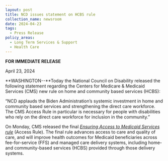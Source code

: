 ```yaml
---
layout: post
title: NCD issues statement on HCBS rule
collection_name: newsroom
date: 2024-04-23
tags:
  - Press Release
policy_areas:
  - Long Term Services & Support
  - Health Care
---
```


**F﻿OR IMMEDIATE RELEASE**

April 23, 2024

**W﻿ASHINGTON--**Today the National Council on Disability released the following statement regarding the Centers for Medicare & Medicaid Services (CMS) new rule on home and community based services (HCBS):

“NCD applauds the Biden Administration’s systemic investment in home and community based services and strengthening the direct care workforce. The CMS Access Rule in particular is necessary for people with disabilities who rely on the direct care workforce for inclusion in the community.”

O﻿n Monday, CMS released the final *[Ensuring Access to Medicaid Services rule](https://www.cms.gov/newsroom/fact-sheets/ensuring-access-medicaid-services-final-rule-cms-2442-f)* (Access Rule). The final rule advances access to care and quality of care, and will improve health outcomes for Medicaid beneficiaries across fee-for-service (FFS) and managed care delivery systems, including home- and community-based services (HCBS) provided through those delivery systems.
